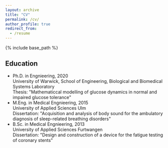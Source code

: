 ```yaml
---
layout: archive
title: "CV"
permalink: /cv/
author_profile: true
redirect_from:
  - /resume
---
```


{% include base_path %}

Education
------
* Ph.D. in Engnieering, 2020  
  University of Warwick, School of Engineering, Biological and Biomedical Systems Laboratory  
  Thesis: "Mathematiccal modelling of glucose dynamics in normal and impaired glucose tolerance"
* M.Eng. in Medical Engnieering, 2015  
  University of Applied Sciences Ulm     
  Dissertation: "Acquisition and analysis of body sound for the ambulatory diagnosis of sleep-related breathing disorders"
* B.Sc. in Medical Engnieering, 2013  
  University of Applied Sciences Furtwangen  
  Dissertation: "Design and construction of a device for the fatigue testing of coronary stents"
